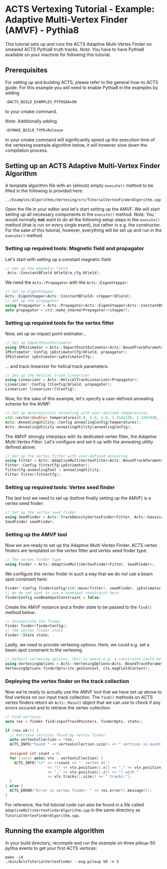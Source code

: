 # ACTS Vertexing Tutorial - Example: Adaptive Multi-Vertex Finder (AMVF) - Pythia8

This tutorial sets up and runs the ACTS Adaptive Multi-Vertex Finder on smeared ACTS Pythia8 truth tracks.
*Note*: You have to have Pythia8 available on your machine for following this tutorial.

## Prerequisites

For setting up and building ACTS, please refer to the general how-to ACTS guide. For this example you will need to enable Pythia8 in the examples by adding
```bash
-DACTS_BUILD_EXAMPLES_PYTHIA8=ON
```
to your cmake command.

Note: Additionally adding
```bash
-DCMAKE_BUILD_TYPE=Release
```
to your cmake command will significantly speed up the execution time of the vertexing example algorithm below, it will however slow down the compilation process.

## Setting up an ACTS Adaptive Multi-Vertex Finder Algorithm

A template algorithm file with an (almost) empty ```execute()``` method to be filled in the following is provided here:
```
../Examples/Algorithms/Vertexing/src/TutorialVertexFinderAlgorithm.cpp
```
Open the file in your editor and let's start setting up the AMVF. We will start setting up all necessary components in the ```execute()``` method.
*Note:* You would normally **not** want to do all the following setup steps in the ```execute()``` method (that is run on every single event), but rather in e.g. the constructor. For the sake of this tutorial, however, everything will be set up and run in the ```execute()``` method.

### Setting up required tools: Magnetic field and propagator

Let's start with setting up a constant magnetic field:
```cpp
// Set up the magnetic field
 Acts::ConstantBField bField(m_cfg.bField);
```
We need the ```Acts::Propagator``` with the ```Acts::EigenStepper```:
```cpp
// Set up EigenStepper
Acts::EigenStepper<Acts::ConstantBField> stepper(bField);
// Set up the propagator
using Propagator = Acts::Propagator<Acts::EigenStepper<Acts::ConstantBField>>;
auto propagator = std::make_shared<Propagator>(stepper);
```

### Setting up required tools for the vertex fitter

Now, set up an impact point estimator...
```cpp
// Set up ImpactPointEstimator
using IPEstimator = Acts::ImpactPointEstimator<Acts::BoundTrackParameters, Propagator>;
IPEstimator::Config ipEstimatorCfg(bField, propagator);
IPEstimator ipEstimator(ipEstimatorCfg);
```
... and track linearizer for helical track parameters:
```cpp
// Set up the helical track linearizer
using Linearizer = Acts::HelicalTrackLinearizer<Propagator>;
Linearizer::Config ltConfig(bField, propagator);
Linearizer linearizer(ltConfig);
```
Now, for the sake of this example, let's specify a user-defined annealing scheme for the AVMF:
```cpp
// Set up deterministic annealing with user-defined temperatures
std::vector<double> temperatures{8.0, 4.0, 2.0, 1.4142136, 1.2247449, 1.0};
Acts::AnnealingUtility::Config annealingConfig(temperatures);
Acts::AnnealingUtility annealingUtility(annealingConfig);
```
The AMVF strongly interplays with its dedicated vertex fitter, the *Adaptive Multi-Vertex Fitter*. Let's configure and set it up with the annealing utility defined above:
```cpp
// Set up the vertex fitter with user-defined annealing
using Fitter = Acts::AdaptiveMultiVertexFitter<Acts::BoundTrackParameters, Linearizer>;
Fitter::Config fitterCfg(ipEstimator);
fitterCfg.annealingTool = annealingUtility;
Fitter fitter(fitterCfg);
```

### Setting up required tools: Vertex seed finder

The last tool we need to set up (before finally setting up the AMVF) is a vertex seed finder:
```cpp
// Set up the vertex seed finder
using SeedFinder = Acts::TrackDensityVertexFinder<Fitter, Acts::GaussianTrackDensity<Acts::BoundTrackParameters>>;
SeedFinder seedFinder;
```
### Setting up the AMVF tool

Now we are ready to set up the Adaptive Multi-Vertex Finder. ACTS vertex finders are templated on the vertex fitter and vertex seed finder type:
```cpp
// The vertex finder type
using Finder = Acts::AdaptiveMultiVertexFinder<Fitter, SeedFinder>;
```
We configure the vertex finder in such a way that we do *not* use a beam spot constraint here:
```cpp
Finder::Config finderConfig(std::move(fitter), seedFinder, ipEstimator, linearizer);
// We do not want to use a beamspot constraint here
finderConfig.useBeamSpotConstraint = false;
```
Create the AMVF instance and a finder state to be passed to the ```find()``` method below:
```cpp
// Instantiate the finder
Finder finder(finderConfig);
// The vertex finder state
Finder::State state;
```
Lastly, we need to provide vertexing options. Here, we could e.g. set a beam spot constraint to the vertexing.
```cpp
// Default vertexing options, this is where e.g. a constraint could be set
using VertexingOptions = Acts::VertexingOptions<Acts::BoundTrackParameters>;
VertexingOptions finderOpts(ctx.geoContext, ctx.magFieldContext);
 ```
### Deploying the vertex finder on the track collection

Now we're ready to actually use the AMVF tool that we have set up above to find vertices on our input track collection. The ```find()``` methods on ACTS vertex finders return an ```Acts::Result``` object that we can use to check if any errors occured and to retrieve the vertex collection:
```cpp
// Find vertices
auto res = finder.find(inputTrackPointers, finderOpts, state);

if (res.ok()) {
  // Retrieve vertices found by vertex finder
  auto vertexCollection = *res;
  ACTS_INFO("Found " << vertexCollection.size() << " vertices in event.");
  
  unsigned int count = 0;
  for (const auto& vtx : vertexCollection) {
    ACTS_INFO("\t" << ++count << ". vertex at "
                   << "(" << vtx.position().x() << "," << vtx.position().y()
                   << "," << vtx.position().z() << ") with "
                   << vtx.tracks().size() << " tracks.");
  }
} else {
  ACTS_ERROR("Error in vertex finder: " << res.error().message());
}
```
For reference, the full tutorial code can also be found in a file called ```AdaptiveMultiVertexFinderAlgorithm.cpp``` in the same directory as ```TutorialVertexFinderAlgorithm.cpp```.

## Running the example algorithm

In your build directory, recompile and run the example on three pileup-50 pythia events to get your first ACTS vertices:
```
make -j4
./bin/ActsTutorialVertexFinder --evg-pileup 50 -n 3
```
